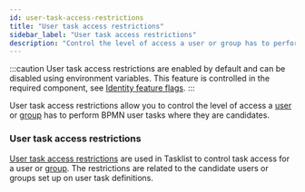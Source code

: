 ```yaml
---
id: user-task-access-restrictions
title: "User task access restrictions"
sidebar_label: "User task access restrictions"
description: "Control the level of access a user or group has to perform tasks in the system via user task access restrictions."
---
```


:::caution
User task access restrictions are enabled by default and can be disabled using environment variables. This feature is controlled in the required component, see [Identity feature flags](../../../../self-managed/identity/deployment/configuration-variables/#feature-flags).
:::

User task access restrictions allow you to control the level of access a [user](/self-managed/identity/user-guide/roles/add-assign-role.md) or
[group](self-managed/identity/user-guide/groups/create-group.md) has to perform BPMN user tasks where they are candidates.

### User task access restrictions

[User task access restrictions](self-managed/tasklist-deployment/tasklist-authentication.md/#user-restrictions) are used in Tasklist to control task access for a
user or [group](/self-managed/identity/user-guide/groups/create-group.md). The restrictions are
related to the candidate users or groups set up on user task definitions.
